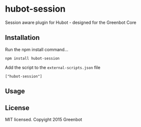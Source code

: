 # hubot-session
Session aware plugin for Hubot - designed for the Greenbot Core

## Installation

Run the npm install command...

    npm install hubot-session

Add the script to the `external-scripts.json` file

    ["hubot-session"]

## Usage


## License

MIT licensed. Copyight 2015 Greenbot
